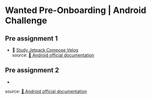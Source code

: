 # Wanted Pre-Onboarding | Android Challenge
## Pre assignment 1
- 📝 [Study Jetpack Compose Velog](https://velog.io/@yesue/Android-Jetpack-Compose)<br>
  source: [🤖 Android official documentation](https://developer.android.com/codelabs/jetpack-compose-basics?hl=ko#0)

## Pre assignment 2
- 
source: [🤖 Android official documentation](https://developer.android.com/codelabs/basic-android-kotlin-compose-coroutines-kotlin-playground?hl=ko#0)
